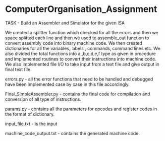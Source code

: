 # ComputerOrganisation_Assignment

TASK - Build an Assembler and Simulator for the given ISA

We created a splitter function which checked for all the errors and then we space splitted each line and then we used to assemble_out function to convert assembly code into binary machine code. We then created dictionaries for all the variables, labels  , commands, command lines etc. 
We also divided the total functions into a,,b,c,d,e,f type as given in procedure and implemented routines to convert their instructions into machine code. We also implemented file I/O to  take input from a text file and give output in final text file. 

errors.py - all the error functions that need to be handled and debugged have been implemented case by case in this file accordingly.

Final_SimpleAssembler.py - contains the final code for compilation and conversion of all type of instructions.

params.py - contains all the parameters for opcodes and register codes in the format of dictionary.

input_file.txt - is the input

machine_code_output.txt - contains the generated machine code.
